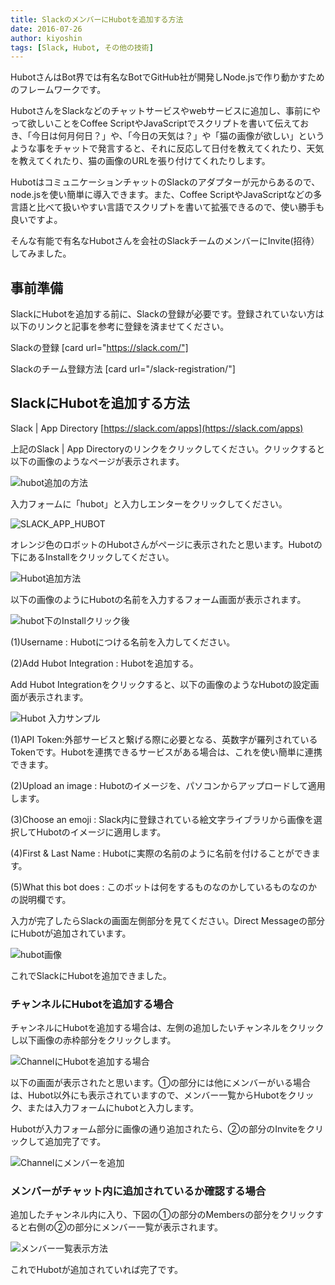 ```yaml
---
title: SlackのメンバーにHubotを追加する方法
date: 2016-07-26
author: kiyoshin
tags: [Slack, Hubot, その他の技術]
---
```


HubotさんはBot界では有名なBotでGitHub社が開発しNode.jsで作り動かすためのフレームワークです。

HubotさんをSlackなどのチャットサービスやwebサービスに追加し、事前にやって欲しいことをCoffee ScriptやJavaScriptでスクリプトを書いて伝えておき、「今日は何月何日？」や、「今日の天気は？」や「猫の画像が欲しい」というような事をチャットで発言すると、それに反応して日付を教えてくれたり、天気を教えてくれたり、猫の画像のURLを張り付けてくれたりします。

HubotはコミュニケーションチャットのSlackのアダプターが元からあるので、node.jsを使い簡単に導入できます。また、Coffee ScriptやJavaScriptなどの多言語と比べて扱いやすい言語でスクリプトを書いて拡張できるので、使い勝手も良いですよ。

そんな有能で有名なHubotさんを会社のSlackチームのメンバーにInvite(招待）してみました。

## 事前準備
SlackにHubotを追加する前に、Slackの登録が必要です。登録されていない方は以下のリンクと記事を参考に登録を済ませてください。

Slackの登録
[card url="https://slack.com/"]

Slackのチーム登録方法
[card url="/slack-registration/"]

## SlackにHubotを追加する方法
Slack | App Directory
[https://slack.com/apps](https://slack.com/apps)

上記のSlack | App Directoryのリンクをクリックしてください。クリックすると以下の画像のようなページが表示されます。

![hubot追加の方法](images/add-slack-to-hubot-1.png)

入力フォームに「hubot」と入力しエンターをクリックしてください。

![SLACK_APP_HUBOT](images/add-slack-to-hubot-2.png)

オレンジ色のロボットのHubotさんがページに表示されたと思います。Hubotの下にあるInstallをクリックしてください。

![Hubot追加方法](images/add-slack-to-hubot-3.png)

以下の画像のようにHubotの名前を入力するフォーム画面が表示されます。

![hubot下のInstallクリック後](images/add-slack-to-hubot-4.png)

(1)Username : Hubotにつける名前を入力してください。

(2)Add Hubot Integration : Hubotを追加する。

Add Hubot Integrationをクリックすると、以下の画像のようなHubotの設定画面が表示されます。

![Hubot 入力サンプル](images/add-slack-to-hubot-5.png)

(1)API Token:外部サービスと繋げる際に必要となる、英数字が羅列されているTokenです。Hubotを連携できるサービスがある場合は、これを使い簡単に連携できます。

(2)Upload an image : Hubotのイメージを、パソコンからアップロードして適用します。

(3)Choose an emoji : Slack内に登録されている絵文字ライブラリから画像を選択してHubotのイメージに適用します。

(4)First & Last Name : Hubotに実際の名前のように名前を付けることができます。

(5)What this bot does : このボットは何をするものなのかしているものなのかの説明欄です。

入力が完了したらSlackの画面左側部分を見てください。Direct Messageの部分にHubotが追加されています。

![hubot画像](images/add-slack-to-hubot-6.png)

これでSlackにHubotを追加できました。

### チャンネルにHubotを追加する場合
チャンネルにHubotを追加する場合は、左側の追加したいチャンネルをクリックし以下画像の赤枠部分をクリックします。

![ChannelにHubotを追加する場合](images/add-slack-to-hubot-7.png)

以下の画面が表示されたと思います。①の部分には他にメンバーがいる場合は、Hubot以外にも表示されていますので、メンバー一覧からHubotをクリック、または入力フォームにhubotと入力します。

Hubotが入力フォーム部分に画像の通り追加されたら、②の部分のInviteをクリックして追加完了です。

![Channelにメンバーを追加](images/add-slack-to-hubot-8.png)

### メンバーがチャット内に追加されているか確認する場合
追加したチャンネル内に入り、下図の①の部分のMembersの部分をクリックすると右側の②の部分にメンバー一覧が表示されます。

![メンバー一覧表示方法](images/add-slack-to-hubot-9.png)

これでHubotが追加されていれば完了です。